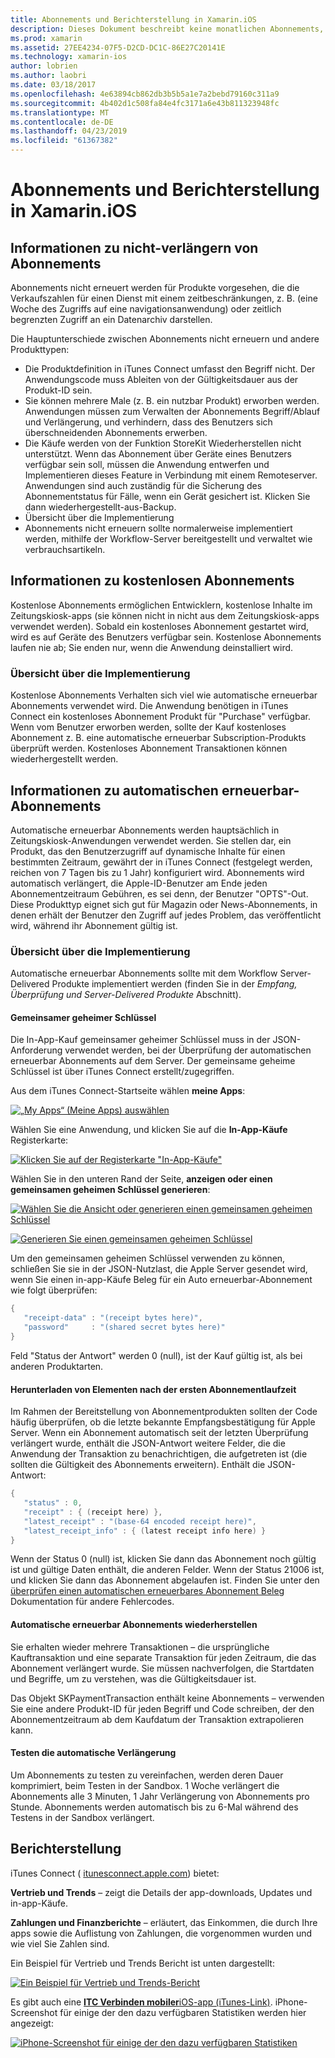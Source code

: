 ```yaml
---
title: Abonnements und Berichterstellung in Xamarin.iOS
description: Dieses Dokument beschreibt keine monatlichen Abonnements, Abonnements mit einer kostenlosen, automatische erneuerbar Abonnements und iTunes Connect verwenden, um diese Elemente zu melden.
ms.prod: xamarin
ms.assetid: 27EE4234-07F5-D2CD-DC1C-86E27C20141E
ms.technology: xamarin-ios
author: lobrien
ms.author: laobri
ms.date: 03/18/2017
ms.openlocfilehash: 4e63894cb862db3b5b5a1e7a2bebd79160c311a9
ms.sourcegitcommit: 4b402d1c508fa84e4fc3171a6e43b811323948fc
ms.translationtype: MT
ms.contentlocale: de-DE
ms.lasthandoff: 04/23/2019
ms.locfileid: "61367382"
---
```

# <a name="subscriptions-and-reporting-in-xamarinios"></a>Abonnements und Berichterstellung in Xamarin.iOS

## <a name="about-non-renewing-subscriptions"></a>Informationen zu nicht-verlängern von Abonnements

Abonnements nicht erneuert werden für Produkte vorgesehen, die die Verkaufszahlen für einen Dienst mit einem zeitbeschränkungen, z. B. (eine Woche des Zugriffs auf eine navigationsanwendung) oder zeitlich begrenzten Zugriff an ein Datenarchiv darstellen.   
   
Die Hauptunterschiede zwischen Abonnements nicht erneuern und andere Produkttypen:

-  Die Produktdefinition in iTunes Connect umfasst den Begriff nicht. Der Anwendungscode muss Ableiten von der Gültigkeitsdauer aus der Produkt-ID sein. 
-  Sie können mehrere Male (z. B. ein nutzbar Produkt) erworben werden. Anwendungen müssen zum Verwalten der Abonnements Begriff/Ablauf und Verlängerung, und verhindern, dass des Benutzers sich überschneidenden Abonnements erwerben. 
-  Die Käufe werden von der Funktion StoreKit Wiederherstellen nicht unterstützt. Wenn das Abonnement über Geräte eines Benutzers verfügbar sein soll, müssen die Anwendung entwerfen und Implementieren dieses Feature in Verbindung mit einem Remoteserver. Anwendungen sind auch zuständig für die Sicherung des Abonnementstatus für Fälle, wenn ein Gerät gesichert ist. Klicken Sie dann wiederhergestellt-aus-Backup. 
-  Übersicht über die Implementierung
-  Abonnements nicht erneuern sollte normalerweise implementiert werden, mithilfe der Workflow-Server bereitgestellt und verwaltet wie verbrauchsartikeln. 


## <a name="about-free-subscriptions"></a>Informationen zu kostenlosen Abonnements

Kostenlose Abonnements ermöglichen Entwicklern, kostenlose Inhalte im Zeitungskiosk-apps (sie können nicht in nicht aus dem Zeitungskiosk-apps verwendet werden). Sobald ein kostenloses Abonnement gestartet wird, wird es auf Geräte des Benutzers verfügbar sein. Kostenlose Abonnements laufen nie ab; Sie enden nur, wenn die Anwendung deinstalliert wird.

### <a name="implementation-overview"></a>Übersicht über die Implementierung

Kostenlose Abonnements Verhalten sich viel wie automatische erneuerbar Abonnements verwendet wird. Die Anwendung benötigen in iTunes Connect ein kostenloses Abonnement Produkt für "Purchase" verfügbar. Wenn vom Benutzer erworben werden, sollte der Kauf kostenloses Abonnement z. B. eine automatische erneuerbar Subscription-Produkts überprüft werden. Kostenloses Abonnement Transaktionen können wiederhergestellt werden.


## <a name="about-auto-renewable-subscriptions"></a>Informationen zu automatischen erneuerbar-Abonnements

Automatische erneuerbar Abonnements werden hauptsächlich in Zeitungskiosk-Anwendungen verwendet werden. Sie stellen dar, ein Produkt, das den Benutzerzugriff auf dynamische Inhalte für einen bestimmten Zeitraum, gewährt der in iTunes Connect (festgelegt werden, reichen von 7 Tagen bis zu 1 Jahr) konfiguriert wird. Abonnements wird automatisch verlängert, die Apple-ID-Benutzer am Ende jeden Abonnementzeitraum Gebühren, es sei denn, der Benutzer "OPTS"-Out. Diese Produkttyp eignet sich gut für Magazin oder News-Abonnements, in denen erhält der Benutzer den Zugriff auf jedes Problem, das veröffentlicht wird, während ihr Abonnement gültig ist.

### <a name="implementation-overview"></a>Übersicht über die Implementierung

Automatische erneuerbar Abonnements sollte mit dem Workflow Server-Delivered Produkte implementiert werden (finden Sie in der *Empfang, Überprüfung und Server-Delivered Produkte* Abschnitt).

#### <a name="shared-secret"></a>Gemeinsamer geheimer Schlüssel

Die In-App-Kauf gemeinsamer geheimer Schlüssel muss in der JSON-Anforderung verwendet werden, bei der Überprüfung der automatischen erneuerbar Abonnements auf dem Server. Der gemeinsame geheime Schlüssel ist über iTunes Connect erstellt/zugegriffen.

Aus dem iTunes Connect-Startseite wählen **meine Apps**:   
   
 [![](subscriptions-and-reporting-images/image2.png "„My Apps“ (Meine Apps) auswählen")](subscriptions-and-reporting-images/image2.png#lightbox)  
 
Wählen Sie eine Anwendung, und klicken Sie auf die **In-App-Käufe** Registerkarte:

[![](subscriptions-and-reporting-images/image6.png "Klicken Sie auf der Registerkarte \"In-App-Käufe\"")](subscriptions-and-reporting-images/image6.png#lightbox)

Wählen Sie in den unteren Rand der Seite, **anzeigen oder einen gemeinsamen geheimen Schlüssel generieren**:
   
 [![](subscriptions-and-reporting-images/image40.png "Wählen Sie die Ansicht oder generieren einen gemeinsamen geheimen Schlüssel")](subscriptions-and-reporting-images/image40.png#lightbox)

 [![](subscriptions-and-reporting-images/image41.png "Generieren Sie einen gemeinsamen geheimen Schlüssel")](subscriptions-and-reporting-images/image41.png#lightbox)   
   
   
   
 Um den gemeinsamen geheimen Schlüssel verwenden zu können, schließen Sie sie in der JSON-Nutzlast, die Apple Server gesendet wird, wenn Sie einen in-app-Käufe Beleg für ein Auto erneuerbar-Abonnement wie folgt überprüfen:

```csharp
{
   "receipt-data" : "(receipt bytes here)",
   "password"     : "(shared secret bytes here)"
}
```

Feld "Status der Antwort" werden 0 (null), ist der Kauf gültig ist, als bei anderen Produktarten.

#### <a name="downloading-items-after-the-initial-subscription-term"></a>Herunterladen von Elementen nach der ersten Abonnementlaufzeit

Im Rahmen der Bereitstellung von Abonnementprodukten sollten der Code häufig überprüfen, ob die letzte bekannte Empfangsbestätigung für Apple Server. Wenn ein Abonnement automatisch seit der letzten Überprüfung verlängert wurde, enthält die JSON-Antwort weitere Felder, die die Anwendung der Transaktion zu benachrichtigen, die aufgetreten ist (die sollten die Gültigkeit des Abonnements erweitern). Enthält die JSON-Antwort:

```csharp
{
   "status" : 0,
   "receipt" : { (receipt here) },
   "latest_receipt" : "(base-64 encoded receipt here)",
   "latest_receipt_info" : { (latest receipt info here) }
}
```

Wenn der Status 0 (null) ist, klicken Sie dann das Abonnement noch gültig ist und gültige Daten enthält, die anderen Felder. Wenn der Status 21006 ist, und klicken Sie dann das Abonnement abgelaufen ist. Finden Sie unter den [überprüfen einen automatischen erneuerbares Abonnement Beleg](https://developer.apple.com/library/ios/releasenotes/General/ValidateAppStoreReceipt/Chapters/ValidateRemotely.html) Dokumentation für andere Fehlercodes.

#### <a name="restoring-auto-renewable-subscriptions"></a>Automatische erneuerbar Abonnements wiederherstellen

Sie erhalten wieder mehrere Transaktionen – die ursprüngliche Kauftransaktion und eine separate Transaktion für jeden Zeitraum, die das Abonnement verlängert wurde. Sie müssen nachverfolgen, die Startdaten und Begriffe, um zu verstehen, was die Gültigkeitsdauer ist.   
   
   
   
 Das Objekt SKPaymentTransaction enthält keine Abonnements – verwenden Sie eine andere Produkt-ID für jeden Begriff und Code schreiben, der den Abonnementzeitraum ab dem Kaufdatum der Transaktion extrapolieren kann.

#### <a name="testing-auto-renewal"></a>Testen die automatische Verlängerung

Um Abonnements zu testen zu vereinfachen, werden deren Dauer komprimiert, beim Testen in der Sandbox. 1 Woche verlängert die Abonnements alle 3 Minuten, 1 Jahr Verlängerung von Abonnements pro Stunde. Abonnements werden automatisch bis zu 6-Mal während des Testens in der Sandbox verlängert.

## <a name="reporting"></a>Berichterstellung

iTunes Connect ( [itunesconnect.apple.com](http://itunesconnect.apple.com)) bietet:   
   
 **Vertrieb und Trends** – zeigt die Details der app-downloads, Updates und in-app-Käufe.   
   
 **Zahlungen und Finanzberichte** – erläutert, das Einkommen, die durch Ihre apps sowie die Auflistung von Zahlungen, die vorgenommen wurden und wie viel Sie Zahlen sind.

Ein Beispiel für Vertrieb und Trends Bericht ist unten dargestellt:   

 [![](subscriptions-and-reporting-images/image42.png "Ein Beispiel für Vertrieb und Trends-Bericht")](subscriptions-and-reporting-images/image42.png#lightbox)   
   
 Es gibt auch eine [ **ITC Verbinden mobiler**iOS-app (iTunes-Link)](http://itunes.apple.com/us/app/itunes-connect-mobile/id376771144?mt=8).
iPhone-Screenshot für einige der den dazu verfügbaren Statistiken werden hier angezeigt:   
   
 [![](subscriptions-and-reporting-images/image43.png "iPhone-Screenshot für einige der den dazu verfügbaren Statistiken")](subscriptions-and-reporting-images/image43.png#lightbox)
